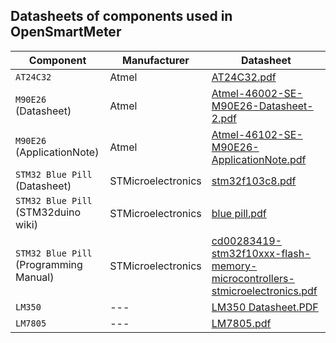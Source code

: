## Datasheets of components used in OpenSmartMeter

| Component | Manufacturer | Datasheet |
| --- | --- | --- |
| `AT24C32` | Atmel | [AT24C32.pdf](../assets/hardware/datasheets/AT24C32.pdf) |
| `M90E26` (Datasheet) | Atmel | [Atmel-46002-SE-M90E26-Datasheet-2.pdf](../assets/hardware/datasheets/Atmel-46002-SE-M90E26-Datasheet-2.pdf) |
| `M90E26` (ApplicationNote) | Atmel | [Atmel-46102-SE-M90E26-ApplicationNote.pdf](../assets/hardware/datasheets/Atmel-46102-SE-M90E26-ApplicationNote.pdf) |
| `STM32 Blue Pill` (Datasheet) | STMicroelectronics | [stm32f103c8.pdf](../assets/hardware/datasheets/stm32f103c8.pdf) |
| `STM32 Blue Pill` (STM32duino wiki) | STMicroelectronics | [blue pill.pdf](../assets/hardware/datasheets/blue%20pill.pdf) |
| `STM32 Blue Pill` (Programming Manual) | STMicroelectronics | [cd00283419-stm32f10xxx-flash-memory-microcontrollers-stmicroelectronics.pdf](../assets/hardware/datasheets/cd00283419-stm32f10xxx-flash-memory-microcontrollers-stmicroelectronics.pdf) |
| `LM350` | --- | [LM350 Datasheet.PDF](../assets/hardware/datasheets/LM350%20Datasheet.PDF) |
| `LM7805` | --- | [LM7805.pdf](../assets/hardware/datasheets/LM7805.pdf) |
